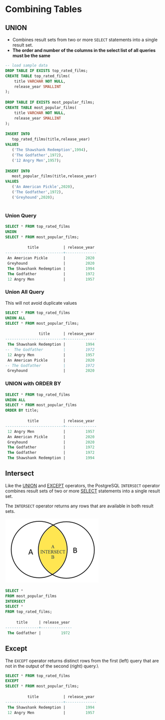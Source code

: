 # Combining Tables

## UNION

* Combines result sets from two or more `SELECT` statements into a single result set.
* **The order and number of the columns in the select list of all queries must be the same**

```sql
-- load sample data
DROP TABLE IF EXISTS top_rated_films;
CREATE TABLE top_rated_films(
	title VARCHAR NOT NULL,
	release_year SMALLINT
);

DROP TABLE IF EXISTS most_popular_films;
CREATE TABLE most_popular_films(
	title VARCHAR NOT NULL,
	release_year SMALLINT
);

INSERT INTO 
   top_rated_films(title,release_year)
VALUES
   ('The Shawshank Redemption',1994),
   ('The Godfather',1972),
   ('12 Angry Men',1957);

INSERT INTO 
   most_popular_films(title,release_year)
VALUES
   ('An American Pickle',2020),
   ('The Godfather',1972),
   ('Greyhound',2020);
   
```

### Union Query

```sql
SELECT * FROM top_rated_films
UNION
SELECT * FROM most_popular_films;

          title           | release_year 
--------------------------+--------------
 An American Pickle       |         2020
 Greyhound                |         2020
 The Shawshank Redemption |         1994
 The Godfather            |         1972
 12 Angry Men             |         1957
```

### Union All Query

This will not avoid duplicate values

```sql
SELECT * FROM top_rated_films
UNION ALL
SELECT * FROM most_popular_films;

               title      | release_year 
--------------------------+--------------
 The Shawshank Redemption |         1994
--  The Godfather         |         1972
 12 Angry Men             |         1957
 An American Pickle       |         2020
-- The Godfather          |         1972
 Greyhound                |         2020
```

### UNION with ORDER BY

```sql
SELECT * FROM top_rated_films
UNION ALL
SELECT * FROM most_popular_films
ORDER BY title;

          title           | release_year 
--------------------------+--------------
 12 Angry Men             |         1957
 An American Pickle       |         2020
 Greyhound                |         2020
 The Godfather            |         1972
 The Godfather            |         1972
 The Shawshank Redemption |         1994
```

## Intersect

Like the [UNION](https://www.postgresqltutorial.com/postgresql-union/) and [EXCEPT](https://www.postgresqltutorial.com/postgresql-tutorial/postgresql-except/) operators, the PostgreSQL `INTERSECT` operator combines result sets of two or more [SELECT](https://www.postgresqltutorial.com/postgresql-select/) statements into a single result set.

The `INTERSECT` operator returns any rows that are available in both result sets.

![image](./assets/intersect.png)

```sql
SELECT *
FROM most_popular_films 
INTERSECT
SELECT *
FROM top_rated_films;

     title     | release_year 
---------------+--------------
 The Godfather |         1972
```

## Except

The `EXCEPT` operator returns distinct rows from the first (left) query that are not in the output of the second (right) query.\\

```sql
SELECT * FROM top_rated_films
EXCEPT 
SELECT * FROM most_popular_films;

          title           | release_year 
--------------------------+--------------
 The Shawshank Redemption |         1994
 12 Angry Men             |         1957
```
